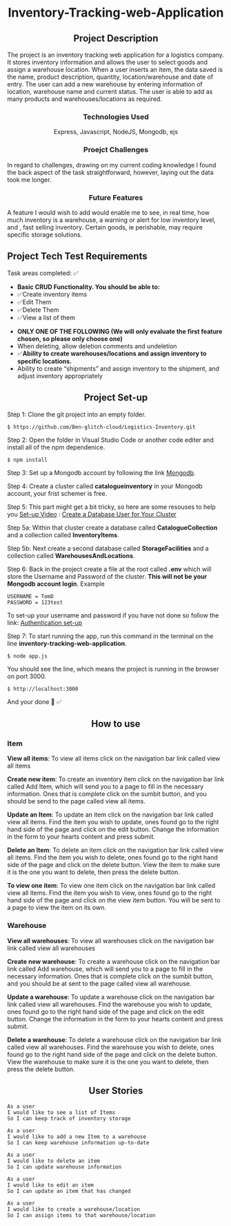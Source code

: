 <h1 align='center'>Inventory-Tracking-web-Application</h1>

<h2 align='center'>Project Description</h2> 

<p>The project is an inventory tracking web application for a logistics company.  It stores inventory information and allows the user to select goods and assign  a warehouse location. When a user inserts an item, the data  saved is the name, product description, quantity, location/warehouse and date of entry. The user can add a new warehouse by entering information of location, warehouse name and current status. The user is able to add as many products and warehouses/locations as required.</p> 

<h3 align='center'>Technologies Used</h3> 

<p align='center'>Express, Javascript, NodeJS, Mongodb, ejs</p> 

<h3 align='center'>Proejct Challenges</h3> 

<p>In regard to challenges, drawing on my current coding knowledge I found the back aspect of the task straightforward, however,  laying out the data took me longer.</p> 

<h3 align='center'>Future Features</h3>  

<p>A feature I would wish to add would enable me to see, in real time, how much inventory is a warehouse, a warning or alert for low inventory level, and , fast selling inventory. Certain goods, ie perishable, may require specific storage solutions. </p>

<h2>Project Tech Test Requirements</h2> 

<p>Task areas completed: ✅</p>

<ul> 
  <li><b>Basic CRUD Functionality. You should be able to:</b></li> 
  <li>✅Create inventory items</li> 
  <li>✅Edit Them</li>
  <li>✅Delete Them</li> 
  <li>✅View a list of them</li>
</ul> 

<ul>
  <li><b>ONLY ONE OF THE FOLLOWING (We will only evaluate the first feature chosen, so please only choose one)</b></li>
  <li>When deleting, allow deletion comments and undeletion</li>
  <li>✅<b>Ability to create warehouses/locations and assign inventory to specific locations.</b></li>
  <li>Ability to create “shipments” and assign inventory to the shipment, and adjust inventory appropriately</li>
</ul>

<h2 align='center'>Project Set-up</h2>

Step 1:
Clone the git project into an empty folder.
```
$ https://github.com/Ben-glitch-cloud/Logistics-Inventory.git
```
Step 2:
Open the folder in Visual Studio Code or another code editer and install all of the npm dependenice.
```
$ npm install
```

Step 3: 
Set up a Mongodb account by following the link <a href='https://www.mongodb.com/docs/guides/atlas/account/'>Mongodb</a>.

Step 4: 
Create a cluster called <b>catalogueinventory</b> in your Mongodb account, your frist schemer is free. 

Step 5: 
This part might get a bit tricky, so here are some resouses to help you <a href='https://www.mongodb.com/blog/post/quick-start-nodejs-mongodb-how-to-get-connected-to-your-database'>Set-up Video</a> : <a href='https://www.mongodb.com/docs/atlas/tutorial/create-mongodb-user-for-cluster/'>Create a Database User for Your Cluster</a>

Step 5a: 
Within that cluster create a database called <b>CatalogueCollection</b> and a collection called <b>InventoryItems</b>.  

Step 5b:
Next create a second database called <b>StorageFacilities</b> and a collection called <b>WarehousesAndLocations</b>.

Step 6: 
Back in the project create a file at the root called <b>.env</b> which will store the Username and Password of the cluster. <b>This will not be your Mongodb account login</b>. 
Example  

```
USERNAME = TomD
PASSWORD = 123test
``` 

To set-up your username and password if you have not done so follow the link: <a href='https://www.mongodb.com/docs/atlas/security-add-mongodb-users/'>Authentication set-up</a>

Step 7:
To start running the app, run this command in the terminal on the line <b>inventory-tracking-web-application</b>. 

```
$ node app.js 
``` 

You should see the line, which means the project is running in the browser on port 3000. 

```
$ http://localhost:3000
```

And your done 👏 ✅

<h2 align='center'>How to use</h2>  

<h3>Item</h3> 

<b>View all items</b>: To view all items click on the navigation bar link called view all items

<b>Create new item</b>: To create an inventory item click on the navigation bar link called Add Item, which will send you to a page to fill in the necessary information. Ones that is complete click on the sumbit button, and you should be send to the page called view all items. 

<b>Update an Item</b>: To update an item click on the navigation bar link called view all items. Find the item you wish to update, ones found go to the right hand side of the page and click on the edit button. Change the information in the form to your hearts content and press submit. 

<b>Delete an Item</b>: To delete an item click on the navigation bar link called view all items. Find the item you wish to delete, ones found go to the right hand side of the page and click on the delete button. View the item to make sure it is the one you want to delete, then press the delete button. 

<b>To view one item</b>: To view one item click on the navigation bar link called view all items. Find the item you wish to view, ones found go to the right hand side of the page and click on the view item button. You will be sent to a page to view the item on its own.

<h3>Warehouse</h3>

<b>View all warehouses</b>: To view all warehouses click on the navigation bar link called view all warehouses

<b>Create new warehouse</b>: To create a warehouse click on the navigation bar link called Add warehouse, which will send you to a page to fill in the necessary information. Ones that is complete click on the sumbit button, and you should be at sent to the page called view all warehouse. 

<b>Update a warehouse</b>: To update a warehouse click on the navigation bar link called view all warehouses. Find the warehouse you wish to update, ones found go to the right hand side of the page and click on the edit button. Change the information in the form to your hearts content and press submit. 

<b>Delete a warehouse</b>: To delete a warehouse click on the navigation bar link called view all warehouses. Find the warehouse you wish to delete, ones found go to the right hand side of the page and click on the delete button. View the warehouse to make sure it is the one you want to delete, then press the delete button.

<h2 align='center'>User Stories</h2>  

``` 
As a user
I would like to see a list of Items 
So I can keep track of inventory storage
``` 

``` 
As a user 
I would like to add a new Item to a warehouse
So I can keep warehouse information up-to-date
``` 

``` 
As a user 
I would like to delete an item
So I can update warehouse information
``` 

```
As a user 
I would like to edit an item
So I can update an item that has changed
```

``` 
As a user 
I would like to create a warehouse/location 
So I can assign items to that warehouse/location
```

